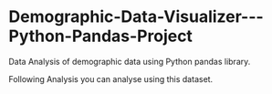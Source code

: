 # Demographic-Data-Visualizer---Python-Pandas-Project
Data Analysis of  demographic data using Python pandas library. 

Following Analysis you can analyse using this dataset.


